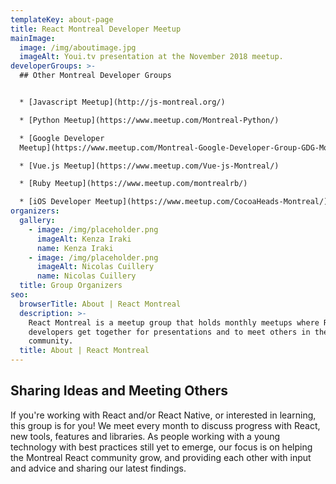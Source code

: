```yaml
---
templateKey: about-page
title: React Montreal Developer Meetup
mainImage:
  image: /img/aboutimage.jpg
  imageAlt: Youi.tv presentation at the November 2018 meetup.
developerGroups: >-
  ## Other Montreal Developer Groups


  * [Javascript Meetup](http://js-montreal.org/)

  * [Python Meetup](https://www.meetup.com/Montreal-Python/)

  * [Google Developer
  Meetup](https://www.meetup.com/Montreal-Google-Developer-Group-GDG-Montreal/)

  * [Vue.js Meetup](https://www.meetup.com/Vue-js-Montreal/)

  * [Ruby Meetup](https://www.meetup.com/montrealrb/)

  * [iOS Developer Meetup](https://www.meetup.com/CocoaHeads-Montreal/)
organizers:
  gallery:
    - image: /img/placeholder.png
      imageAlt: Kenza Iraki
      name: Kenza Iraki
    - image: /img/placeholder.png
      imageAlt: Nicolas Cuillery
      name: Nicolas Cuillery
  title: Group Organizers
seo:
  browserTitle: About | React Montreal
  description: >-
    React Montreal is a meetup group that holds monthly meetups where React
    developers get together for presentations and to meet others in the
    community.
  title: About | React Montreal
---
```

## Sharing Ideas and Meeting Others

If you're working with React and/or React Native, or interested in learning, this group is for you! We meet every month to discuss progress with React, new tools, features and libraries. As people working with a young technology with best practices still yet to emerge, our focus is on helping the Montreal React community grow, and providing each other with input and advice and sharing our latest findings.
